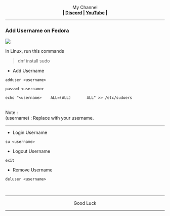 <p align="center">My Channel</br><b>
| <a href="https://discord.gg/GCehyym">Discord</a> | <a href="https://youtube.com/@layargeser">YouTube</a> |</b></p>

---
### Add Username on Fedora
<img src="https://raw.githubusercontent.com/wahasa/Fedora/refs/heads/main/Patch/Username.jpg">

In Linux, run this commands
> dnf install sudo

- Add Username
```
adduser <username>
```
```
passwd <username>
```
```
echo "<username>    ALL=(ALL)       ALL" >> /etc/sudoers
```

</br>
Note :</br>
(username) : Replace with your username.

---
- Login Username
```
su <username>
```

- Logout Username
```
exit
```

- Remove Username
```
deluser <username>
```
</br>

---
<p align="center">Good Luck</p>

---
